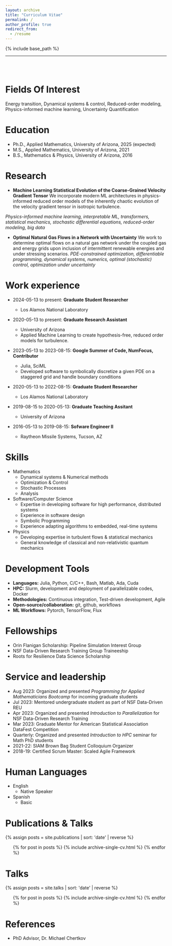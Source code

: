 ```yaml
---
layout: archive
title: "Curriculum Vitae"
permalink: /
author_profile: true
redirect_from:
  - /resume
---
```


{% include base_path %}

---

<br/><br/>

Fields Of Interest
======
Energy transition, Dynamical systems & control, Reduced-order modeling, Physics-informed machine learning, Uncertainty Quantification

Education
======
* Ph.D., Applied Mathematics, University of Arizona, 2025 (expected)
* M.S., Applied Mathematics, University of Arizona, 2021
* B.S., Mathematics & Physics, University of Arizona, 2016

Research
======
* __Machine Learning Statistical Evolution of the Coarse-Grained Velocity Gradient Tensor__
We incorporate modern ML architectures in physics-informed reduced order models of the inherently chaotic evolution of the velocity gradient tensor in isotropic turbulence.

*Physics-informed machine learning, interpretable ML, transformers, statistical mechanics, stochastic differential equations, reduced-order modeling, big data*

* __Optimal Natural Gas Flows in a Network with Uncertainty__
We work to determine optimal flows on a natural gas network under the coupled gas and energy grids upon inclusion of intermittent renewable energies and under stressing scenarios.
*PDE-constrained optimization, differentiable programming, dynamical systems, numerics, optimal (stochastic) control, optimization under uncertainty*


Work experience
======
* 2024-05-13 to present:  __Graduate Student Researcher__
  * Los Alamos National Laboratory
  
* 2020-05-13 to present: __Graduate Research Assistant__
  * University of Arizona
  * Applied Machine Learning to create hypothesis-free, reduced order models for turbulence.

* 2023-05-13 to 2023-08-15: __Google Summer of Code, NumFocus, Contributor__
  * Julia, SciML
  * Developed software to symbolically discretize a given PDE on a staggered grid and handle boundary conditions

* 2020-05-13 to 2022-08-15: __Graduate Student Researcher__
  * Los Alamos National Laboratory

* 2019-08-15 to 2020-05-13: __Graduate Teaching Assitant__
  * University of Arizona

* 2016-05-13 to 2019-08-15: __Sofware Engineer II__
  * Raytheon Missile Systems, Tucson, AZ

Skills
======
* Mathematics
  * Dynamical systems & Numerical methods
  * Optimization & Control
  * Stochastic Processes
  * Analysis
* Software/Computer Science
  * Expertise in developing software for high performance, distributed systems
  * Experience in software design
  * Symbolic Programming
  * Experience adapting algorithms to embedded, real-time systems
* Physics
  * Developing expertise in turbulent flows & statistical mechanics
  * General knowledge of classical and non-relativistic quantum mechanics

Development Tools
======
* __Languages:__ Julia, Python, C/C++, Bash, Matlab, Ada, Cuda
* __HPC:__ Slurm, development and deployment of parallelizable codes, Docker
* __Methodologies:__ Continuous integration, Test-driven development, Agile
* __Open-source/collaboration:__ git, github, workflows
* __ML Workflows:__ Pytorch, TensorFlow, Flux

Fellowships
======
* Orin Flanigan Scholarship: Pipeline Simulation Interest Group
* NSF Data-Driven Research Training Group Traineeship
* Roots for Resilience Data Science Scholarship

Service and leadership
======
* Aug 2023: Organized and presented _Programming for Applied Mathematicians Bootcamp_ for incoming graduate students
* Jul 2023: Mentored undergraduate student as part of NSF Data-Driven REU
* Apr 2023: Organized and presented _Introduction to Parallelization_ for NSF Data-Driven Research Training
* Mar 2023: Graduate Mentor for American Statistical Association DataFest Competition
* Quarterly: Organized and presented _Introduction to HPC_ seminar for Math PhD students
* 2021-22: SIAM Brown Bag Student Colloquium Organizer
* 2018-19: Certified Scrum Master: Scaled Agile Framework

Human Languages
======
* English
  * Native Speaker
* Spanish
  * Basic

Publications & Talks
======
{% assign posts = site.publications | sort: 'date' | reverse %}
  <ul>{% for post in posts %}
    {% include archive-single-cv.html %}
  {% endfor %}</ul>
  
Talks
======
{% assign posts = site.talks | sort: 'date' | reverse %}
  <ul>{% for post in posts %}
    {% include archive-single-cv.html %}
  {% endfor %}</ul>  

References
======
* PhD Advisor, Dr. Michael Chertkov
